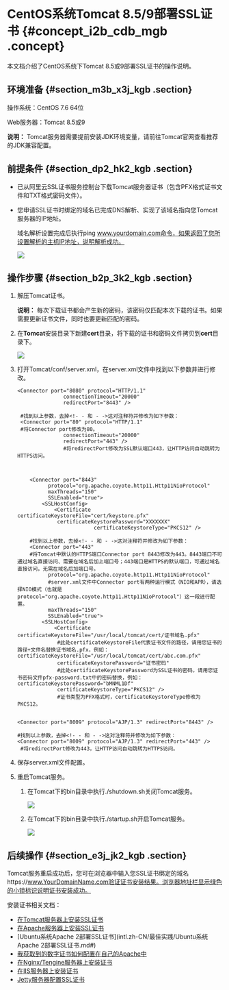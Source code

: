 # CentOS系统Tomcat 8.5/9部署SSL证书 {#concept_i2b_cdb_mgb .concept}

本文档介绍了CentOS系统下Tomcat 8.5或9部署SSL证书的操作说明。

## 环境准备 {#section_m3b_x3j_kgb .section}

操作系统：CentOS 7.6 64位

Web服务器：Tomcat 8.5或9

**说明：** Tomcat服务器需要提前安装JDK环境变量，请前往Tomcat官网查看推荐的JDK兼容配置。

## 前提条件 {#section_dp2_hk2_kgb .section}

-   已从阿里云SSL证书服务控制台下载Tomcat服务器证书（包含PFX格式证书文件和TXT格式密码文件）。
-   您申请SSL证书时绑定的域名已完成DNS解析、实现了该域名指向您Tomcat服务器的IP地址。

    域名解析设置完成后执行ping www.yourdomain.com命令，如果返回了您所设置解析的主机IP地址，说明解析成功。

    ![](http://static-aliyun-doc.oss-cn-hangzhou.aliyuncs.com/assets/img/105838/155229107038731_zh-CN.png)


## 操作步骤 {#section_b2p_3k2_kgb .section}

1.  解压Tomcat证书。

    **说明：** 每次下载证书都会产生新的密码，该密码仅匹配本次下载的证书。如果需要更新证书文件，同时也要更新匹配的密码。

2.  在**Tomcat**安装目录下新建**cert**目录，将下载的证书和密码文件拷贝到**cert**目录下。

    ![](http://static-aliyun-doc.oss-cn-hangzhou.aliyuncs.com/assets/img/105838/155229107038747_zh-CN.png)

3.  打开Tomcat/conf/server.xml，在server.xml文件中找到以下参数并进行修改。

    ```
    <Connector port="8080" protocol="HTTP/1.1"
                   connectionTimeout="20000"
                   redirectPort="8443" />
        
     #找到以上参数，去掉<!- - 和 - ->这对注释符并修改为如下参数：
     <Connector port="80" protocol="HTTP/1.1"
     #将Connector port修改为80。
                   connectionTimeout="20000"
                   redirectPort="443" />   
                   #将redirectPort修改为SSL默认端口443，让HTTP访问自动跳转为HTTPS访问。
    ```

    ```
    
    
        <Connector port="8443"
              protocol="org.apache.coyote.http11.Http11NioProtocol"
              maxThreads="150"
              SSLEnabled="true">
            <SSLHostConfig>
                <Certificate       certificateKeystoreFile="cert/keystore.pfx"
                 certificateKeystorePassword="XXXXXXX"
                             certificateKeystoreType="PKCS12" />
    
        #找到以上参数，去掉<!- - 和 - ->这对注释符并修改为如下参数：
        <Connector port="443"
        #将Tomcat中默认的HTTPS端口Connector port 8443修改为443。8443端口不可通过域名直接访问、需要在域名后加上端口号；443端口是HTTPS的默认端口，可通过域名直接访问，无需在域名后加端口号。
              protocol="org.apache.coyote.http11.Http11NioProtocol"
              #server.xml文件中Connector port有两种运行模式（NIO和APR），请选择NIO模式（也就是protocol="org.apache.coyote.http11.Http11NioProtocol"）这一段进行配置。
              maxThreads="150"
              SSLEnabled="true">
            <SSLHostConfig>
                <Certificate       certificateKeystoreFile="/usr/local/tomcat/cert/证书域名.pfx"
                 #此处certificateKeystoreFile代表证书文件的路径，请用您证书的路径+文件名替换证书域名.pfx，例如：certificateKeystoreFile="/usr/local/tomcat/cert/abc.com.pfx"
                 certificateKeystorePassword="证书密码"
                 #此处certificateKeystorePassword为SSL证书的密码，请用您证书密码文件pfx-password.txt中的密码替换，例如：certificateKeystorePassword="bMNML1Df"
                 certificateKeystoreType="PKCS12" />
                 #证书类型为PFX格式时，certificateKeystoreType修改为PKCS12。
        
    ```

    ```
    <Connector port="8009" protocol="AJP/1.3" redirectPort="8443" />
        
    #找到以上参数，去掉<!- - 和 - ->这对注释符并修改为如下参数：
    <Connector port="8009" protocol="AJP/1.3" redirectPort="443" />
     #将redirectPort修改为443，让HTTP访问自动跳转为HTTPS访问。
    ```

4.  保存server.xml文件配置。
5.  重启Tomcat服务。
    1.  在Tomcat下的bin目录中执行./shutdown.sh关闭Tomcat服务。

        ![](http://static-aliyun-doc.oss-cn-hangzhou.aliyuncs.com/assets/img/105838/155229107038751_zh-CN.png)

    2.  在Tomcat下的bin目录中执行./startup.sh开启Tomcat服务。

        ![](http://static-aliyun-doc.oss-cn-hangzhou.aliyuncs.com/assets/img/105838/155229107038752_zh-CN.png)


## 后续操作 {#section_e3j_jk2_kgb .section}

Tomcat服务重启成功后，您可在浏览器中输入您SSL证书绑定的域名https://www.YourDomainName.com验证证书安装结果。浏览器地址栏显示绿色的小锁标识说明证书安装成功。

安装证书相关文档：

-   [在Tomcat服务器上安装SSL证书](../../../../../intl.zh-CN/用户指南/下载证书并安装到其他服务器/Tomcat服务器安装SSL证书/安装PFX格式证书.md#)
-   [在Apache服务器上安装SSL证书](../../../../../intl.zh-CN/用户指南/下载证书并安装到其他服务器/在Apache服务器上安装SSL证书.md#)
-   [Ubuntu系统Apache 2部署SSL证书](intl.zh-CN/最佳实践/Ubuntu系统Apache 2部署SSL证书.md#)
-   [我获取到的数字证书如何配置在自己的Apache中](../../../../../intl.zh-CN/常见问题/常见问题/我获取到的数字证书如何配置在自己的Apache中.md#)
-   [在Nginx/Tengine服务器上安装证书](../../../../../intl.zh-CN/用户指南/下载证书并安装到其他服务器/在Nginx__Tengine服务器上安装证书.md#)
-   [在IIS服务器上安装证书](../../../../../intl.zh-CN/用户指南/下载证书并安装到其他服务器/在IIS服务器上安装证书.md#)
-   [Jetty服务器配置SSL证书](../../../../../intl.zh-CN/常见问题/常见问题/Jetty服务器配置SSL证书.md#)

